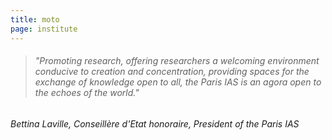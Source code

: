 ```yaml
---
title: moto
page: institute
---
```

> ###### *"Promoting research, offering researchers a welcoming environment conducive to creation and concentration, providing spaces for the exchange of knowledge open to all, the Paris IAS is an agora open to the echoes of the world."*

###### Bettina Laville, Conseillère d'Etat honoraire, President of the Paris IAS